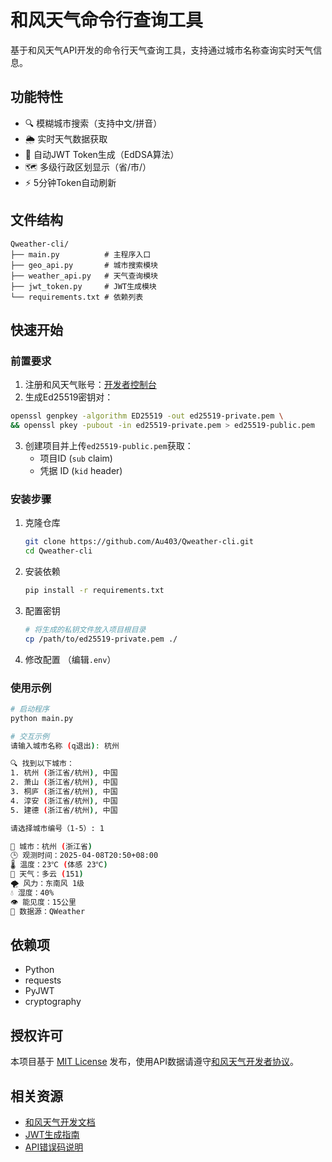 # 和风天气命令行查询工具

基于和风天气API开发的命令行天气查询工具，支持通过城市名称查询实时天气信息。

## 功能特性

- 🔍 模糊城市搜索（支持中文/拼音）
- 🌦️ 实时天气数据获取
- 🔐 自动JWT Token生成（EdDSA算法）
- 🗺️ 多级行政区划显示（省/市/）
- ⚡ 5分钟Token自动刷新

## 文件结构

```
Qweather-cli/
├── main.py          # 主程序入口
├── geo_api.py       # 城市搜索模块
├── weather_api.py   # 天气查询模块
├── jwt_token.py     # JWT生成模块
└── requirements.txt # 依赖列表
```

## 快速开始

### 前置要求

1. 注册和风天气账号：[开发者控制台](https://dev.qweather.com/)
2. 生成Ed25519密钥对：
```bash
openssl genpkey -algorithm ED25519 -out ed25519-private.pem \
&& openssl pkey -pubout -in ed25519-private.pem > ed25519-public.pem
```
3. 创建项目并上传`ed25519-public.pem`获取：
   - 项目ID (`sub` claim)
   - 凭据 ID (`kid` header)

### 安装步骤

1. 克隆仓库
   ```bash
   git clone https://github.com/Au403/Qweather-cli.git
   cd Qweather-cli
   ```

2. 安装依赖
   ```bash
   pip install -r requirements.txt
   ```

3. 配置密钥
   ```bash
   # 将生成的私钥文件放入项目根目录
   cp /path/to/ed25519-private.pem ./
   ```

4. 修改配置
（编辑`.env`）


### 使用示例

```bash
# 启动程序
python main.py

# 交互示例
请输入城市名称 (q退出): 杭州

🔍 找到以下城市：
1. 杭州 (浙江省/杭州), 中国
2. 萧山 (浙江省/杭州), 中国
3. 桐庐 (浙江省/杭州), 中国
4. 淳安 (浙江省/杭州), 中国
5. 建德 (浙江省/杭州), 中国

请选择城市编号（1-5）: 1

🌆 城市：杭州 (浙江省)
🕒 观测时间：2025-04-08T20:50+08:00
🌡 温度：23℃ (体感 23℃)
🌈 天气：多云 (151)
🌪 风力：东南风 1级
💧 湿度：40%
👁 能见度：15公里
📡 数据源：QWeather
```

## 依赖项

- Python
- requests
- PyJWT
- cryptography


## 授权许可

本项目基于 [MIT License](LICENSE) 发布，使用API数据请遵守[和风天气开发者协议](https://dev.qweather.com/docs/terms/)。

## 相关资源

- [和风天气开发文档](https://dev.qweather.com/docs/)
- [JWT生成指南](https://dev.qweather.com/docs/configuration/authentication/)
- [API错误码说明](https://dev.qweather.com/docs/resource/error-code/)